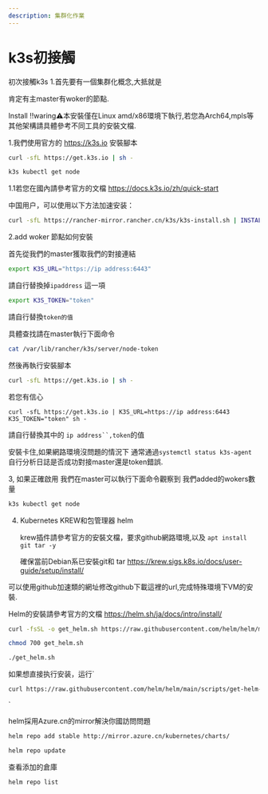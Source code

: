 ```yaml
---
description: 集群化作業
---
```


# k3s初接觸

初次接觸k3s 1.首先要有一個集群化概念,大抵就是

肯定有主master有woker的節點.

Install !!waring⚠️本安裝僅在Linux amd/x86環境下執行,若您為Arch64,mpls等其他架構請具體參考不同工具的安裝文檔.

1.我們使用官方的 https://k3s.io 安裝腳本

```bash
curl -sfL https://get.k3s.io | sh - 

k3s kubectl get node 
```

1.1若您在國內請參考官方的文檔 https://docs.k3s.io/zh/quick-start

中国用户，可以使用以下方法加速安装：

```bash
curl -sfL https://rancher-mirror.rancher.cn/k3s/k3s-install.sh | INSTALL_K3S_MIRROR=cn sh -
```

2.add woker 節點如何安裝

首先從我們的master獲取我們的對接連結

```bash
export K3S_URL="https://ip address:6443"
```

請自行替換掉`ipaddress` 這一項

```bash
export K3S_TOKEN="token"
```

請自行替換`token的值`

具體查找請在master執行下面命令

```bash
cat /var/lib/rancher/k3s/server/node-token
```

然後再執行安裝腳本

```bash
curl -sfL https://get.k3s.io | sh -
```

若您有信心

```
curl -sfL https://get.k3s.io | K3S_URL=https://ip address:6443 K3S_TOKEN="token" sh -
```

請自行替換其中的 `ip address``,token`的值

安裝卡住,如果網路環境沒問題的情況下 通常通過`systemctl status k3s-agent` 自行分析日誌是否成功對接master還是token錯誤.

3, 如果正確啟用 我們在master可以執行下面命令觀察到 我們added的wokers數量

```bash
k3s kubectl get node
```

4.  Kubernetes KREW和包管理器 helm

    krew插件請參考官方的安裝文檔，要求github網路環境,以及 `apt install git tar -y`

    確保當前Debian系已安裝git和 tar https://krew.sigs.k8s.io/docs/user-guide/setup/install/

可以使用github加速類的網址修改github下載這裡的url,完成特殊環境下VM的安裝.

Helm的安裝請參考官方的文檔 https://helm.sh/ja/docs/intro/install/

```bash
curl -fsSL -o get_helm.sh https://raw.githubusercontent.com/helm/helm/main/scripts/get-helm-3
```

```bash
chmod 700 get_helm.sh
```

```bash
./get_helm.sh
```

如果想直接执行安装，运行\`

```bash
curl https://raw.githubusercontent.com/helm/helm/main/scripts/get-helm-3 | bash
```

\`

helm採用Azure.cn的mirror解決你國訪問問題

```bash
helm repo add stable http://mirror.azure.cn/kubernetes/charts/
```

```bash
helm repo update
```

查看添加的倉庫

```bash
helm repo list
```
